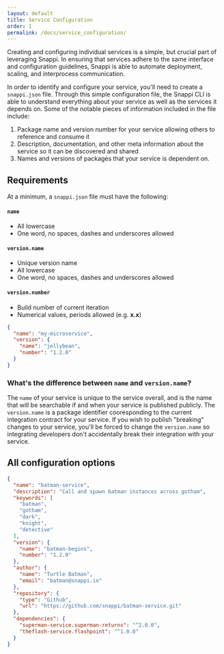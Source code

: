 ```yaml
---
layout: default
title: Service Configuration
order: 1
permalink: /docs/service_configuration/
---
```


Creating and configuring individual services is a simple, but crucial part of leveraging Snappi. In ensuring that 
services adhere to the same interface and configuration guidelines, Snappi is able to automate deployment, scaling, 
and interprocess communication.

In order to identify and configure your service, you'll need to create a `snappi.json` file. Through this simple 
configuration file, the Snappi CLI is able to understand everything about your service as well as the services it 
depends on. Some of the notable pieces of information included in the file include:

1. Package name and version number for your service allowing others to reference and consume it
2. Description, documentation, and other meta information about the service so it can be discovered and shared
3. Names and versions of packages that your service is dependent on. 

## Requirements
At a minimum, a `snappi.json` file must have the following:

#### `name`
* All lowercase
* One word, no spaces, dashes and underscores allowed

#### `version.name`
* Unique version name
* All lowercase
* One word, no spaces, dashes and underscores allowed

#### `version.number`
* Build number of current iteration
* Numerical values, periods allowed (e.g. **x.x**)

```json
{
  "name": "my-microservice",
  "version": {
    "name": "jellybean",
    "number": "1.2.0"
  }
}
```

### What's the difference between `name` and `version.name`?
The `name` of your service is unique to the service overall, and is the name that will be searchable if and when your 
service is published publicly. The `version.name` is a package identifier cooresponding to the current integration 
contract for your service. If you wish to publish "breaking" changes to your service, you'll be forced to change the 
`version.name` so integrating developers don't accidentally break their integration with your service.

## All configuration options

```json
{
  "name": "batman-service",
  "description": "Call and spawn batman instances across gotham",
  "keywords": [
    "batman",
    "gotham",
    "dark",
    "knight",
    "detective"
  ],
  "version": {
    "name": "batman-begins",
    "number": "1.2.0"
  },
  "author": {
    "name": "Turtle Batman",
    "email": "batman@snappi.io"
  },
  "repository": {
    "type": "Github",
    "url": "https://github.com/snappi/batman-service.git"
  },
  "dependencies": {
    "superman-service.superman-returns": "^2.0.0",
    "theflash-service.flashpoint": "^1.0.0"
  }
}
```
